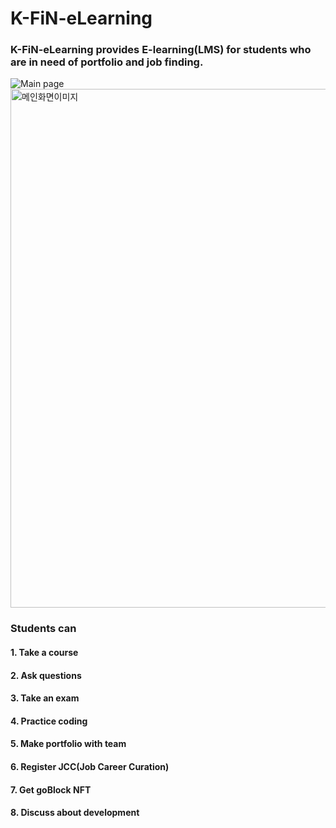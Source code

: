 # K-FiN-eLearning
### K-FiN-eLearning provides E-learning(LMS) for students who are in need of portfolio and job finding.

![Main page]()
<img width="830" alt="메인화면이미지" src="https://user-images.githubusercontent.com/73567162/135219890-ea1fd4e4-19f2-4e8d-b255-39a3d167d0d2.png">

### Students can
#### 1. Take a course
#### 2. Ask questions
#### 3. Take an exam 
#### 4. Practice coding
#### 5. Make portfolio with team
#### 6. Register JCC(Job Career Curation)
#### 7. Get goBlock NFT
#### 8. Discuss about development
